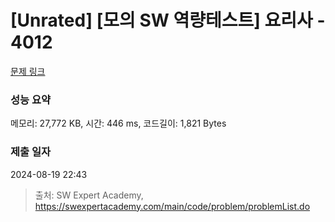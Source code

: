 # [Unrated] [모의 SW 역량테스트] 요리사 - 4012 

[문제 링크](https://swexpertacademy.com/main/code/problem/problemDetail.do?contestProbId=AWIeUtVakTMDFAVH) 

### 성능 요약

메모리: 27,772 KB, 시간: 446 ms, 코드길이: 1,821 Bytes

### 제출 일자

2024-08-19 22:43



> 출처: SW Expert Academy, https://swexpertacademy.com/main/code/problem/problemList.do